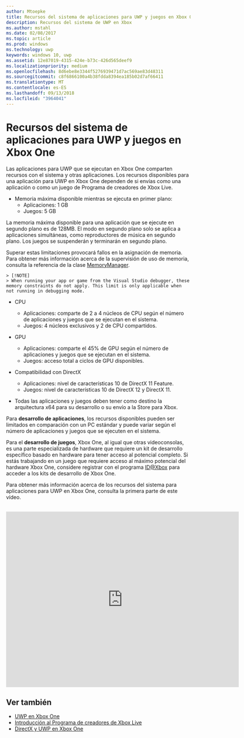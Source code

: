 ```yaml
---
author: Mtoepke
title: Recursos del sistema de aplicaciones para UWP y juegos en Xbox One
description: Recursos del sistema de UWP en Xbox
ms.author: mstahl
ms.date: 02/08/2017
ms.topic: article
ms.prod: windows
ms.technology: uwp
keywords: windows 10, uwp
ms.assetid: 12e87019-4315-424e-b73c-426d565deef9
ms.localizationpriority: medium
ms.openlocfilehash: 8d6ebe8e3344f5276939471d7ac569ae83d48311
ms.sourcegitcommit: c8f6866100a4b38fdda8394ea185b02d7af66411
ms.translationtype: MT
ms.contentlocale: es-ES
ms.lasthandoff: 09/13/2018
ms.locfileid: "3964041"
---
```

# <a name="system-resources-for-uwp-apps-and-games-on-xbox-one"></a>Recursos del sistema de aplicaciones para UWP y juegos en Xbox One

Las aplicaciones para UWP que se ejecutan en Xbox One comparten recursos con el sistema y otras aplicaciones. Los recursos disponibles para una aplicación para UWP en Xbox One dependen de si envías como una aplicación o como un juego de Programa de creadores de Xbox Live.

* Memoria máxima disponible mientras se ejecuta en primer plano:
    * Aplicaciones: 1 GB
    * Juegos: 5 GB

La memoria máxima disponible para una aplicación que se ejecute en segundo plano es de 128MB. El modo en segundo plano solo se aplica a aplicaciones simultáneas, como reproductores de música en segundo plano.  Los juegos se suspenderán y terminarán en segundo plano.

Superar estas limitaciones provocará fallos en la asignación de memoria. Para obtener más información acerca de la supervisión de uso de memoria, consulta la referencia de la clase [MemoryManager](https://msdn.microsoft.com/library/windows/apps/windows.system.memorymanager.aspx).
    
    > [!NOTE]
    > When running your app or game from the Visual Studio debugger, these memory constraints do not apply. This limit is only applicable when not running in debugging mode.

* CPU
    * Aplicaciones: comparte de 2 a 4 núcleos de CPU según el número de aplicaciones y juegos que se ejecutan en el sistema.
    * Juegos: 4 núcleos exclusivos y 2 de CPU compartidos.

* GPU
    * Aplicaciones: comparte el 45% de GPU según el número de aplicaciones y juegos que se ejecutan en el sistema.
    * Juegos: acceso total a ciclos de GPU disponibles.

* Compatibilidad con DirectX
    * Aplicaciones: nivel de características 10 de DirectX 11 Feature.
    * Juegos: nivel de características 10 de DirectX 12 y DirectX 11.

* Todas las aplicaciones y juegos deben tener como destino la arquitectura x64 para su desarrollo o su envío a la Store para Xbox.  

Para **desarrollo de aplicaciones**, los recursos disponibles pueden ser limitados en comparación con un PC estándar y puede variar según el número de aplicaciones y juegos que se ejecuten en el sistema.

Para el **desarrollo de juegos**, Xbox One, al igual que otras videoconsolas, es una parte especializada de hardware que requiere un kit de desarrollo específico basado en hardware para tener acceso al potencial completo. Si estás trabajando en un juego que requiere acceso al máximo potencial del hardware Xbox One, considere registrar con el programa [ID@Xbox](http://www.xbox.com/Developers/id) para acceder a los kits de desarrollo de Xbox One.


Para obtener más información acerca de los recursos del sistema para aplicaciones para UWP en Xbox One, consulta la primera parte de este vídeo.
</br>
</br>
<iframe src="https://mva.microsoft.com/en-US/training-courses-embed/developing-xbox-one-applications-16860/Video-What-s-Unique--vk0fOPf9C_2006218965" width="636" height="480" allowFullScreen frameBorder="0"></iframe>

## <a name="see-also"></a>Ver también
- [UWP en Xbox One](index.md)
- [Introducción al Programa de creadores de Xbox Live](../xbox-live/get-started-with-creators/get-started-with-xbox-live-creators.md)
- [DirectX y UWP en Xbox One](https://blogs.msdn.microsoft.com/chuckw/2017/12/15/directx-and-uwp-on-xbox-one/)

